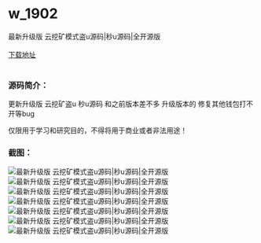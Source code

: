 # w_1902
最新升级版 云挖矿模式盗u源码|秒u源码|全开源版
<br/></br>
[下载地址](https://www.uuid2.com/1902.html "下载地址")
<br/></br>
<h3>源码简介：</h3>
<p>更新升级版 云挖矿盗u 秒u源码 和之前版本差不多 升级版本的 修复其他钱包打不开等bug<p>
<p>仅限用于学习和研究目的，不得将用于商业或者非法用途！<p>
<h3>截图：</h3>
<img src="https://www.uuid2.com/wp-content/uploads/img/202112/036f006388.png" alt="最新升级版 云挖矿模式盗u源码|秒u源码|全开源版"><img src="https://www.uuid2.com/wp-content/uploads/img/202112/b060b61778.png" alt="最新升级版 云挖矿模式盗u源码|秒u源码|全开源版"><img src="https://www.uuid2.com/wp-content/uploads/img/202112/b782a39816.png" alt="最新升级版 云挖矿模式盗u源码|秒u源码|全开源版"><img src="https://www.uuid2.com/wp-content/uploads/img/202112/d20f730368.png" alt="最新升级版 云挖矿模式盗u源码|秒u源码|全开源版"><img src="https://www.uuid2.com/wp-content/uploads/img/202112/c795b5a487.png" alt="最新升级版 云挖矿模式盗u源码|秒u源码|全开源版"><img src="https://www.uuid2.com/wp-content/uploads/img/202112/bdd910a127.png" alt="最新升级版 云挖矿模式盗u源码|秒u源码|全开源版"><img src="https://www.uuid2.com/wp-content/uploads/img/202112/1bfa5ae924.png" alt="最新升级版 云挖矿模式盗u源码|秒u源码|全开源版">
